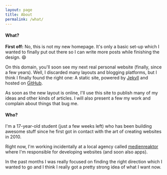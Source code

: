 ```yaml
---
layout: page
title: About
permalink: /what/
---
```


#### What?

**First off:** No, this is not my new homepage. It's only a basic set-up which I wanted to finally put out there so I can write more posts while finishing the design. 😄

On this domain, you'll soon see my next real personal website (finally, since a few years). Well, I discarded many layouts and blogging platforms, but I think I finally found the right one: A static site, powered by [Jekyll][1] and hosted on [GitHub][2].

As soon as the new layout is online, I'll use this site to publish many of my ideas and other kinds of articles. I will also present a few my work and complain about things that bug me.

#### Who?

I'm a 17-year-old student (just a few weeks left) who has been building awesome stuff since he first got in contact with the art of creating websites in 2010.

Right now, I'm working incidentally at a local agency called [medienreaktor][3] where I'm responsible for developing websites (and soon also apps).

In the past months I was really focused on finding the right direction which I wanted to go and I think I really got a pretty strong idea of what I want now.

[1]: http://jekyllrb.com
[2]: https://github.com
[3]: http://www.medienreaktor.de